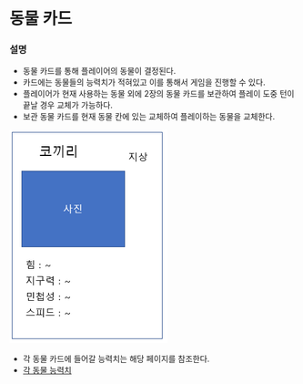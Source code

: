 # 동물 카드
### 설명
+ 동물 카드를 통해 플레이어의 동물이 결정된다.
+ 카드에는 동물들의 능력치가 적혀있고 이를 통해서 게임을 진행할 수 있다.
+ 플레이어가 현재 사용하는 동물 외에 2장의 동물 카드를 보관하여 플레이 도중 턴이 끝날 경우 교체가 가능하다.
+ 보관 동물 카드를 현재 동물 칸에 있는 교체하여 플레이하는 동물을 교체한다.

![동물 카드 이미지](./동물카드.PNG)
+ 각 동물 카드에 들어갈 능력치는 해당 페이지를 참조한다.
+ [각 동물 능력치](./보드게임_능력치보정.md)
